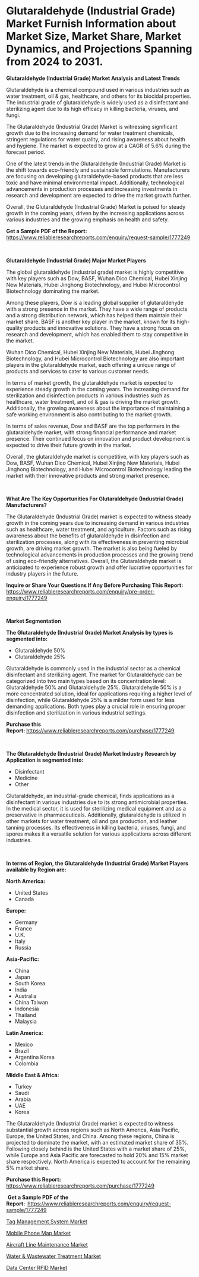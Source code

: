 <p><h1>Glutaraldehyde (Industrial Grade) Market Furnish Information about Market Size, Market Share, Market Dynamics, and Projections Spanning from 2024 to 2031.</h1></p><p><strong>Glutaraldehyde (Industrial Grade) Market Analysis and Latest Trends</strong></p>
<p><p>Glutaraldehyde is a chemical compound used in various industries such as water treatment, oil & gas, healthcare, and others for its biocidal properties. The industrial grade of glutaraldehyde is widely used as a disinfectant and sterilizing agent due to its high efficacy in killing bacteria, viruses, and fungi.</p><p>The Glutaraldehyde (Industrial Grade) Market is witnessing significant growth due to the increasing demand for water treatment chemicals, stringent regulations for water quality, and rising awareness about health and hygiene. The market is expected to grow at a CAGR of 5.6% during the forecast period.</p><p>One of the latest trends in the Glutaraldehyde (Industrial Grade) Market is the shift towards eco-friendly and sustainable formulations. Manufacturers are focusing on developing glutaraldehyde-based products that are less toxic and have minimal environmental impact. Additionally, technological advancements in production processes and increasing investments in research and development are expected to drive the market growth further.</p><p>Overall, the Glutaraldehyde (Industrial Grade) Market is poised for steady growth in the coming years, driven by the increasing applications across various industries and the growing emphasis on health and safety.</p></p>
<p><strong>Get a Sample PDF of the Report:&nbsp;</strong> <a href="https://www.reliableresearchreports.com/enquiry/request-sample/1777249">https://www.reliableresearchreports.com/enquiry/request-sample/1777249</a></p>
<p>&nbsp;</p>
<p><strong>Glutaraldehyde (Industrial Grade) Major Market Players</strong></p>
<p><p>The global glutaraldehyde (industrial grade) market is highly competitive with key players such as Dow, BASF, Wuhan Dico Chemical, Hubei Xinjing New Materials, Hubei Jinghong Biotechnology, and Hubei Microcontrol Biotechnology dominating the market.</p><p>Among these players, Dow is a leading global supplier of glutaraldehyde with a strong presence in the market. They have a wide range of products and a strong distribution network, which has helped them maintain their market share. BASF is another key player in the market, known for its high-quality products and innovative solutions. They have a strong focus on research and development, which has enabled them to stay competitive in the market.</p><p>Wuhan Dico Chemical, Hubei Xinjing New Materials, Hubei Jinghong Biotechnology, and Hubei Microcontrol Biotechnology are also important players in the glutaraldehyde market, each offering a unique range of products and services to cater to various customer needs.</p><p>In terms of market growth, the glutaraldehyde market is expected to experience steady growth in the coming years. The increasing demand for sterilization and disinfection products in various industries such as healthcare, water treatment, and oil & gas is driving the market growth. Additionally, the growing awareness about the importance of maintaining a safe working environment is also contributing to the market growth.</p><p>In terms of sales revenue, Dow and BASF are the top performers in the glutaraldehyde market, with strong financial performance and market presence. Their continued focus on innovation and product development is expected to drive their future growth in the market.</p><p>Overall, the glutaraldehyde market is competitive, with key players such as Dow, BASF, Wuhan Dico Chemical, Hubei Xinjing New Materials, Hubei Jinghong Biotechnology, and Hubei Microcontrol Biotechnology leading the market with their innovative products and strong market presence.</p></p>
<p>&nbsp;</p>
<p><strong>What Are The Key Opportunities For Glutaraldehyde (Industrial Grade) Manufacturers?</strong></p>
<p><p>The Glutaraldehyde (Industrial Grade) market is expected to witness steady growth in the coming years due to increasing demand in various industries such as healthcare, water treatment, and agriculture. Factors such as rising awareness about the benefits of glutaraldehyde in disinfection and sterilization processes, along with its effectiveness in preventing microbial growth, are driving market growth. The market is also being fueled by technological advancements in production processes and the growing trend of using eco-friendly alternatives. Overall, the Glutaraldehyde market is anticipated to experience robust growth and offer lucrative opportunities for industry players in the future.</p></p>
<p><strong>Inquire or Share Your Questions If Any Before Purchasing This Report:</strong> <a href="https://www.reliableresearchreports.com/enquiry/pre-order-enquiry/1777249">https://www.reliableresearchreports.com/enquiry/pre-order-enquiry/1777249</a></p>
<p>&nbsp;</p>
<p><strong>Market Segmentation</strong></p>
<p><strong>The Glutaraldehyde (Industrial Grade) Market Analysis by types is segmented into:</strong></p>
<p><ul><li>Glutaraldehyde 50%</li><li>Glutaraldehyde 25%</li></ul></p>
<p><p>Glutaraldehyde is commonly used in the industrial sector as a chemical disinfectant and sterilizing agent. The market for Glutaraldehyde can be categorized into two main types based on its concentration level: Glutaraldehyde 50% and Glutaraldehyde 25%. Glutaraldehyde 50% is a more concentrated solution, ideal for applications requiring a higher level of disinfection, while Glutaraldehyde 25% is a milder form used for less demanding applications. Both types play a crucial role in ensuring proper disinfection and sterilization in various industrial settings.</p></p>
<p><strong>Purchase this Report:&nbsp;</strong><a href="https://www.reliableresearchreports.com/purchase/1777249">https://www.reliableresearchreports.com/purchase/1777249</a></p>
<p>&nbsp;</p>
<p><strong>The Glutaraldehyde (Industrial Grade) Market Industry Research by Application is segmented into:</strong></p>
<p><ul><li>Disinfectant</li><li>Medicine</li><li>Other</li></ul></p>
<p><p>Glutaraldehyde, an industrial-grade chemical, finds applications as a disinfectant in various industries due to its strong antimicrobial properties. In the medical sector, it is used for sterilizing medical equipment and as a preservative in pharmaceuticals. Additionally, glutaraldehyde is utilized in other markets for water treatment, oil and gas production, and leather tanning processes. Its effectiveness in killing bacteria, viruses, fungi, and spores makes it a versatile solution for various applications across different industries.</p></p>
<p>&nbsp;</p>
<p><strong>In terms of Region, the Glutaraldehyde (Industrial Grade) Market Players available by Region are:</strong></p>
<p>
    <p> <strong> North America: </strong>
        <ul>
            <li>United States</li>
            <li>Canada</li>
        </ul>
        </p> 
    <p> <strong> Europe: </strong>
        <ul>
            <li>Germany</li>
            <li>France</li>
            <li>U.K.</li>
            <li>Italy</li>
            <li>Russia</li>
        </ul>
        </p> 
    <p> <strong> Asia-Pacific: </strong>
        <ul>
            <li>China</li>
            <li>Japan</li>
            <li>South Korea</li>
            <li>India</li>
            <li>Australia</li>
            <li>China Taiwan</li>
            <li>Indonesia</li>
            <li>Thailand</li>
            <li>Malaysia</li>
        </ul>
        </p> 
    <p> <strong> Latin America: </strong>
        <ul>
            <li>Mexico</li>
            <li>Brazil</li>
            <li>Argentina Korea</li>
            <li>Colombia</li>
        </ul>
        </p> 
    <p> <strong> Middle East & Africa: </strong>
        <ul>
            <li>Turkey</li>
            <li>Saudi</li>
            <li>Arabia</li>
            <li>UAE</li>
            <li>Korea</li>
        </ul>
    </p>
    </p>
<p><p>The Glutaraldehyde (Industrial Grade) market is expected to witness substantial growth across regions such as North America, Asia Pacific, Europe, the United States, and China. Among these regions, China is projected to dominate the market, with an estimated market share of 35%. Following closely behind is the United States with a market share of 25%, while Europe and Asia Pacific are forecasted to hold 20% and 15% market share respectively. North America is expected to account for the remaining 5% market share.</p></p>
<p><strong>Purchase this Report: </strong><a href="https://www.reliableresearchreports.com/purchase/1777249">https://www.reliableresearchreports.com/purchase/1777249</a></p>
<p>&nbsp;<strong>Get a Sample PDF of the Report:&nbsp;&nbsp;</strong><a href="https://www.reliableresearchreports.com/enquiry/request-sample/1777249">https://www.reliableresearchreports.com/enquiry/request-sample/1777249</a></p>
<p><strong></strong></p>
<p><p><a href="https://medium.com/@lisasanchez1968/tag-management-system-market-comprehensive-assessment-by-type-application-and-geography-4fc0b12c4f34">Tag Management System Market</a></p><p><a href="https://medium.com/@irwingibson727/mobile-phone-map-market-size-and-market-trends-complete-industry-overview-2024-to-2031-1c66491bc8d3">Mobile Phone Map Market</a></p><p><a href="https://medium.com/@lisasanchez1968/aircraft-line-maintenance-market-furnishes-information-on-market-share-market-trends-and-market-0598f9909d8f">Aircraft Line Maintenance Market</a></p><p><a href="https://medium.com/@angelageorge32/water-amp-wastewater-treatment-market-outlook-industry-overview-and-forecast-2024-to-2031-d6cacf1db403">Water & Wastewater Treatment Market</a></p><p><a href="https://medium.com/@irwingibson727/data-center-rfid-market-size-cagr-trends-2024-2030-7e3b3f4dc4ba">Data Center RFID Market</a></p></p>